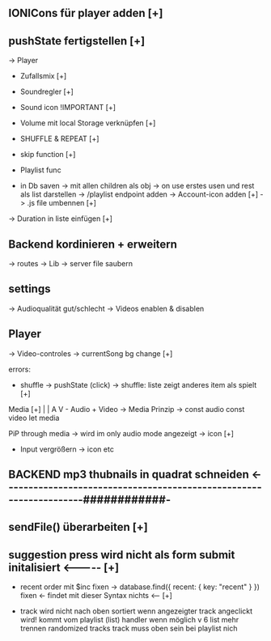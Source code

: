 ## IONICons für player adden [+]

## pushState fertigstellen [+]
-> Player 
- Zufallsmix [+]
- Soundregler [+]

- Sound icon !IMPORTANT [+]

- Volume mit local Storage verknüpfen [+]

- SHUFFLE & REPEAT [+]

- skip function [+]

- Playlist func 
 - in Db saven
 -> mit allen children als obj
  -> on use erstes usen und rest als list darstellen 
  -> /playlist endpoint adden 
  -> Account-icon adden [+]
  -> .js file umbennen [+]


-> Duration in liste einfügen [+]

## Backend kordinieren + erweitern
-> routes
-> Lib
-> server file saubern


## settings
-> Audioqualität gut/schlecht 
-> Videos enablen & disablen 

## Player 
-> Video-controles 
-> currentSong bg change [+]

errors:
  - shuffle -> pushState (click) -> shuffle: liste zeigt anderes item als spielt [+]

  Media [+]
   | |
   A V  - Audio + Video -> Media Prinzip
   -> const audio
   const video 
   let media

PiP through media
-> wird im only audio mode angezeigt -> icon [+]

- Input vergrößern -> icon etc

## BACKEND mp3 thubnails in quadrat schneiden <-------------------------------------------------------------------############-


## sendFile() überarbeiten [+]

## suggestion press wird nicht als form submit initalisiert <----- [+]

- recent order mit $inc fixen -> database.find({ recent: { key: "recent" } }) fixen <- findet mit dieser Syntax nichts <-- [+]


- track wird nicht nach oben sortiert wenn angezeigter track angeclickt wird! kommt vom playlist (list) handler wenn möglich v 6 list mehr trennen randomized tracks track muss oben sein bei playlist nich